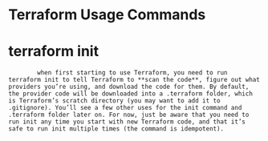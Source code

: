 # Terraform Usage Commands

# terraform init
            when first starting to use Terraform, you need to run terraform init to tell Terraform to **scan the code**, figure out what providers you’re using, and download the code for them. By default, the provider code will be downloaded into a .terraform folder, which is Terraform’s scratch directory (you may want to add it to .gitignore). You’ll see a few other uses for the init command and .terraform folder later on. For now, just be aware that you need to run init any time you start with new Terraform code, and that it’s safe to run init multiple times (the command is idempotent).
